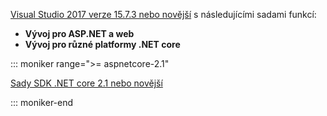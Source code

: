 [Visual Studio 2017 verze 15.7.3 nebo novější](https://visualstudio.microsoft.com/downloads/) s následujícími sadami funkcí:

* **Vývoj pro ASP.NET a web**
* **Vývoj pro různé platformy .NET core**

::: moniker range=">= aspnetcore-2.1"

[Sady SDK .NET core 2.1 nebo novější](https://www.microsoft.com/net/download/windows)

::: moniker-end
